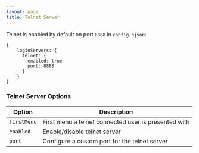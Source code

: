```yaml
---
layout: page
title: Telnet Server
---
```


Telnet is enabled by default on port `8888` in `config.hjson`:

```hjson
{
    loginServers: {
      telnet: {
        enabled: true
        port: 8888
      }                                                                                                        
    }
}
```

### Telnet Server Options

| Option              | Description
|---------------------|--------------------------------------------------------------------------------------|
| `firstMenu`		  | First menu a telnet connected user is presented with
| `enabled`           | Enable/disable telnet server
| `port`              | Configure a custom port for the telnet server
